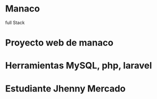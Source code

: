# Manaco
full Stack
# Proyecto web de manaco
# Herramientas MySQL, php, laravel
# Estudiante Jhenny Mercado 